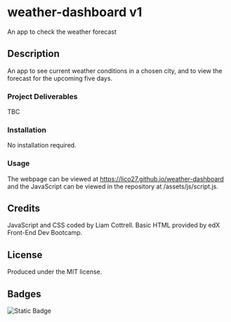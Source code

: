 # weather-dashboard v1
An app to check the weather forecast

## Description
An app to see current weather conditions in a chosen city, and to view the forecast for the upcoming five days.

### Project Deliverables
<!-- - Used financial records stored in an array
- Wrote code to calculate the:
  - Total number of months -->
TBC

### Installation
No installation required.

### Usage
The webpage can be viewed at https://lico27.github.io/weather-dashboard and the JavaScript can be viewed in the repository at /assets/js/script.js.

<!-- 
### Screenshot
![Screenshot of completed project](/screenshot.png) -->

## Credits
JavaScript and CSS coded by Liam Cottrell. Basic HTML provided by edX Front-End Dev Bootcamp. 

## License
Produced under the MIT license.

## Badges
![Static Badge](https://img.shields.io/badge/project-in_progress-blue)

<!-- ## Badges
![Static Badge](https://img.shields.io/badge/project-complete-brightgreen) -->